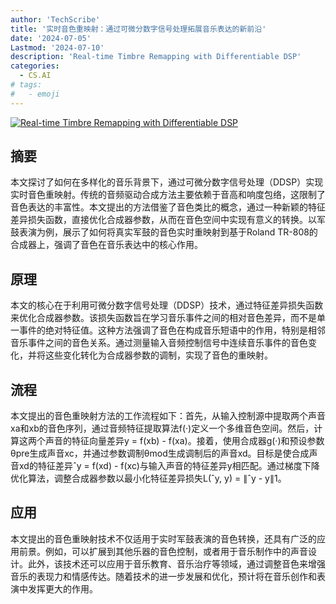 ```yaml
---
author: 'TechScribe'
title: '实时音色重映射：通过可微分数字信号处理拓展音乐表达的新前沿'
date: '2024-07-05'
Lastmod: '2024-07-10'
description: 'Real-time Timbre Remapping with Differentiable DSP'
categories:
  - CS.AI
# tags:
#   - emoji
---
```


[![Real-time Timbre Remapping with Differentiable DSP](https://arxiv-research-1301205113.cos.ap-guangzhou.myqcloud.com/images/2407.04547v1.pdf_0.jpg)](https://arxiv.org/abs/2407.04547v1)

## 摘要

本文探讨了如何在多样化的音乐背景下，通过可微分数字信号处理（DDSP）实现实时音色重映射。传统的音频驱动合成方法主要依赖于音高和响度包络，这限制了音色表达的丰富性。本文提出的方法借鉴了音色类比的概念，通过一种新颖的特征差异损失函数，直接优化合成器参数，从而在音色空间中实现有意义的转换。以军鼓表演为例，展示了如何将真实军鼓的音色实时重映射到基于Roland TR-808的合成器上，强调了音色在音乐表达中的核心作用。<!--more-->

## 原理

本文的核心在于利用可微分数字信号处理（DDSP）技术，通过特征差异损失函数来优化合成器参数。该损失函数旨在学习音乐事件之间的相对音色差异，而不是单一事件的绝对特征值。这种方法强调了音色在构成音乐短语中的作用，特别是相邻音乐事件之间的音色关系。通过测量输入音频控制信号中连续音乐事件的音色变化，并将这些变化转化为合成器参数的调制，实现了音色的重映射。

## 流程

本文提出的音色重映射方法的工作流程如下：首先，从输入控制源中提取两个声音xa和xb的音色序列，通过音频特征提取算法f(·)定义一个多维音色空间。然后，计算这两个声音的特征向量差异y = f(xb) - f(xa)。接着，使用合成器g(·)和预设参数θpre生成声音xc，并通过参数调制θmod生成调制后的声音xd。目标是使合成声音xd的特征差异ˆy = f(xd) - f(xc)与输入声音的特征差异y相匹配。通过梯度下降优化算法，调整合成器参数以最小化特征差异损失L(ˆy, y) = ∥ˆy - y∥1。

## 应用

本文提出的音色重映射技术不仅适用于实时军鼓表演的音色转换，还具有广泛的应用前景。例如，可以扩展到其他乐器的音色控制，或者用于音乐制作中的声音设计。此外，该技术还可以应用于音乐教育、音乐治疗等领域，通过调整音色来增强音乐的表现力和情感传达。随着技术的进一步发展和优化，预计将在音乐创作和表演中发挥更大的作用。